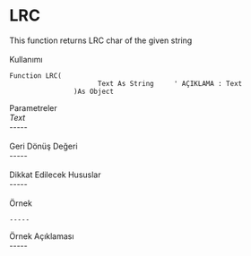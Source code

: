 # LRC

This function returns LRC char of the given string\
\
Kullanımı

```
Function LRC(
					  Text As String     ' AÇIKLAMA : Text
				)As Object
```

Parametreler\
_Text_\
\-----\
\
Geri Dönüş Değeri\
\-----\
\
Dikkat Edilecek Hususlar\
\-----\
\
Örnek

```
-----
```

Örnek Açıklaması\
\-----
